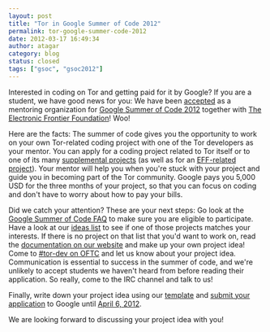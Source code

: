 ```yaml
---
layout: post
title: "Tor in Google Summer of Code 2012"
permalink: tor-google-summer-code-2012
date: 2012-03-17 16:49:34
author: atagar
category: blog
status: closed
tags: ["gsoc", "gsoc2012"]
---
```


Interested in coding on Tor and getting paid for it by Google? If you are a student, we have good news for you: We have been [accepted](https://www.google-melange.com/gsoc/accepted_orgs/google/gsoc2012) as a mentoring organization for [Google Summer of Code 2012](https://www.google-melange.com/gsoc/homepage/google/gsoc2012) together with [The Electronic Frontier Foundation](https://www.eff.org/)! Woo!

Here are the facts: The summer of code gives you the opportunity to work on your own Tor-related coding project with one of the Tor developers as your mentor. You can apply for a coding project related to Tor itself or to one of its many [supplemental projects](https://www.torproject.org/getinvolved/volunteer.html.en#Projects) (as well as for an [EFF-related project](https://trac.torproject.org/projects/tor/wiki/doc/HTTPSEverywhere/GSOC-2012)). Your mentor will help you when you're stuck with your project and guide you in becoming part of the Tor community. Google pays you 5,000 USD for the three months of your project, so that you can focus on coding and don't have to worry about how to pay your bills.

Did we catch your attention? These are your next steps: Go look at the [Google Summer of Code FAQ](https://www.google-melange.com/gsoc/document/show/gsoc_program/google/gsoc2012/faqs) to make sure you are eligible to participate. Have a look at our [ideas list](https://www.torproject.org/about/gsoc.html.en#Ideas) to see if one of those projects matches your interests. If there is no project on that list that you'd want to work on, read the [documentation on our website](https://www.torproject.org/documentation.html.en) and make up your own project idea! Come to [\#tor-dev on OFTC](https://www.torproject.org/about/contact.html.en#irc) and let us know about your project idea. Communication is essential to success in the summer of code, and we're unlikely to accept students we haven't heard from before reading their application. So really, come to the IRC channel and talk to us!

Finally, write down your project idea using our [template](https://www.torproject.org/about/gsoc.html.en#Template) and [submit your application](https://www.google-melange.com/gsoc/document/show/gsoc_program/google/gsoc2012/faqs#student_apply) to Google until [April 6, 2012](https://www.google-melange.com/gsoc/events/google/gsoc2012).

We are looking forward to discussing your project idea with you!
